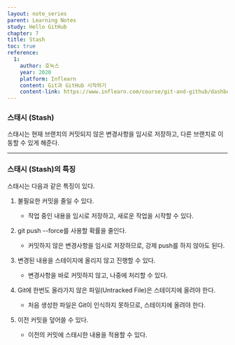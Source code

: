 ```yaml
---
layout: note_series
parent: Learning Notes
study: Hello GitHub
chapter: 7
title: Stash
toc: true
reference:
  1: 
    author: 호눅스
    year: 2020
    platform: Inflearn
    content: Git과 GitHub 시작하기
    content-link: https://www.inflearn.com/course/git-and-github/dashboard
---
```


### 스태시 (Stash)

스태시는 현재 브랜치의 커밋되지 않은 변경사항을 임시로 저장하고, 다른 브랜치로 이동할 수 있게 해준다.

---

### 스태시 (Stash)의 특징

스태시는 다음과 같은 특징이 있다.

1. 불필요한 커밋을 줄일 수 있다.
    - 작업 중인 내용을 임시로 저장하고, 새로운 작업을 시작할 수 있다.

2. git push --force를 사용할 확률을 줄인다.
    - 커밋하지 않은 변경사항을 임시로 저장하므로, 강제 push를 하지 않아도 된다.

3. 변경된 내용을 스테이지에 올리지 않고 진행할 수 있다.
    - 변경사항을 바로 커밋하지 않고, 나중에 처리할 수 있다.

4. Git에 한번도 올라가지 않은 파일(Untracked File)은 스테이지에 올려야 한다.
    - 처음 생성한 파일은 Git이 인식하지 못하므로, 스테이지에 올려야 한다.

5. 이전 커밋을 덮어쓸 수 있다.
    - 이전의 커밋에 스태시한 내용을 적용할 수 있다.
